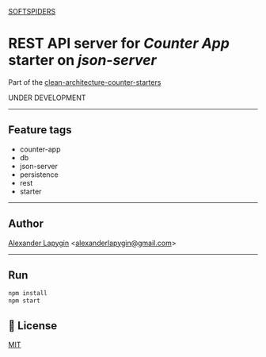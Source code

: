 [SOFTSPIDERS](https://github.com/softspiders/softspiders)

# REST API server for *Counter App* starter on *json-server*

Part of the [clean-architecture-counter-starters](https://github.com/softspiders/clean-architecture-counter-starters/blob/master/README.md)

UNDER DEVELOPMENT

---

## Feature tags
- counter-app
- db
- json-server
- persistence
- rest
- starter

---
## Author

[Alexander Lapygin](https://github.com/AlexanderLapygin) <<alexanderlapygin@gmail.com>>

---

## Run

```sh
npm install
npm start
```

## :memo: License
[MIT](./LICENSE)
